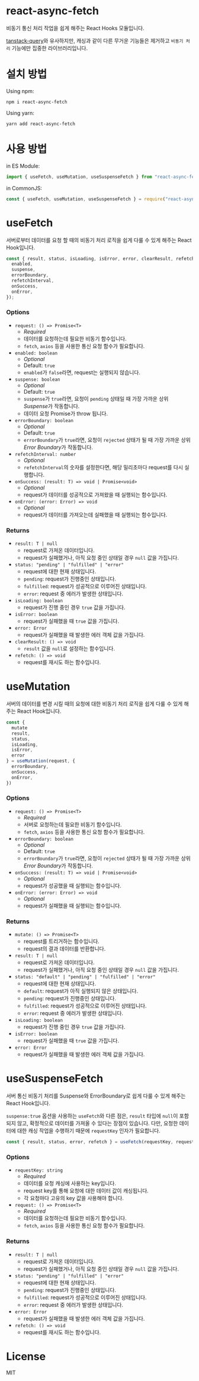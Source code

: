 # react-async-fetch

비동기 통신 처리 작업을 쉽게 해주는 React Hooks 모듈입니다.

[tanstack-query](https://tanstack.com/query/latest)와 유사하지만, 캐싱과 같이 다른 무거운 기능들은 제거하고 `비동기 처리` 기능에만 집중한 라이브러리입니다.

# 설치 방법

Using npm:

```
npm i react-async-fetch
```

Using yarn:

```
yarn add react-async-fetch
```

# 사용 방법

in ES Module:

```js
import { useFetch, useMutation, useSuspenseFetch } from "react-async-fetch";
```

in CommonJS:

```js
const { useFetch, useMutation, useSuspenseFetch } = require("react-async-fetch");
```

# useFetch

서버로부터 데이터를 요청 할 때의 비동기 처리 로직을 쉽게 다룰 수 있게 해주는 React Hook입니다.

```js
const { result, status, isLoading, isError, error, clearResult, refetch } = useFetch(request, {
  enabled,
  suspense,
  errorBoundary,
  refetchInterval,
  onSuccess,
  onError,
});
```

### Options

- `request: () => Promise<T>`
  - _Required_
  - 데이터를 요청하는데 필요한 비동기 함수입니다.
  - `fetch`, `axios` 등을 사용한 통신 요청 함수가 필요합니다.
- `enabled: boolean`
  - _Optional_
  - Default: `true`
  - `enabled`가 `false`라면, request는 실행되지 않습니다.
- `suspense: boolean`
  - _Optional_
  - Default: `true`
  - `suspense`가 `true`라면, 요청이 `pending` 상태일 때 가장 가까운 상위 *Suspense*가 작동합니다.
  - 데이터 요청 Promise가 throw 됩니다.
- `errorBoundary: boolean`
  - _Optional_
  - Default: `true`
  - `errorBoundary`가 `true`라면, 요청이 `rejected` 상태가 될 때 가장 가까운 상위 *Error Boundary*가 작동합니다.
- `refetchInterval: number`
  - _Optional_
  - `refetchInterval`의 숫자를 설정한다면, 해당 밀리초마다 request를 다시 실행합니다.
- `onSuccess: (result: T) => void | Promise<void>`
  - _Optional_
  - request가 데이터를 성공적으로 가져왔을 때 실행되는 함수입니다.
- `onError: (error: Error) => void`
  - _Optional_
  - request가 데이터를 가져오는데 실패했을 때 실행되는 함수입니다.

### Returns

- `result: T | null`
  - request로 가져온 데이터입니다.
  - request가 실패했거나, 아직 요청 중인 상태일 경우 `null` 값을 가집니다.
- `status: "pending" | "fulfilled" | "error"`
  - request에 대한 현재 상태입니다.
  - `pending`: request가 진행중인 상태입니다.
  - `fulfilled`: request가 성공적으로 이루어진 상태입니다.
  - `error`: request 중 에러가 발생한 상태입니다.
- `isLoading: boolean`
  - request가 진행 중인 경우 `true` 값을 가집니다.
- `isError: boolean`
  - request가 실패했을 때 `true` 값을 가집니다.
- `error: Error`
  - request가 실패했을 때 발생한 에러 객체 값을 가집니다.
- `clearResult: () => void`
  - `result` 값을 `null`로 설정하는 함수입니다.
- `refetch: () => void`
  - request를 재시도 하는 함수입니다.

# useMutation

서버의 데이터를 변경 시킬 때의 요청에 대한 비동기 처리 로직을 쉽게 다룰 수 있게 해주는 React Hook입니다.

```js
const {
  mutate
  result,
  status,
  isLoading,
  isError,
  error
} = useMutation(request, {
  errorBoundary,
  onSuccess,
  onError,
})
```

### Options

- `request: () => Promise<T>`
  - _Required_
  - 서버로 요청하는데 필요한 비동기 함수입니다.
  - `fetch`, `axios` 등을 사용한 통신 요청 함수가 필요합니다.
- `errorBoundary: boolean`
  - _Optional_
  - Default: `true`
  - `errorBoundary`가 `true`라면, 요청이 `rejected` 상태가 될 때 가장 가까운 상위 *Error Boundary*가 작동합니다.
- `onSuccess: (result: T) => void | Promise<void>`
  - _Optional_
  - request가 성공했을 때 실행되는 함수입니다.
- `onError: (error: Error) => void`
  - _Optional_
  - request가 실패했을 때 실행되는 함수입니다.

### Returns

- `mutate: () => Promise<T>`
  - request를 트리거하는 함수입니다.
  - request의 결과 데이터를 반환합니다.
- `result: T | null`
  - request로 가져온 데이터입니다.
  - request가 실패했거나, 아직 요청 중인 상태일 경우 `null` 값을 가집니다.
- `status: "default" | "pending" | "fulfilled" | "error"`
  - request에 대한 현재 상태입니다.
  - `default`: request가 아직 실행되지 않은 상태입니다.
  - `pending`: request가 진행중인 상태입니다.
  - `fulfilled`: request가 성공적으로 이루어진 상태입니다.
  - `error`: request 중 에러가 발생한 상태입니다.
- `isLoading: boolean`
  - request가 진행 중인 경우 `true` 값을 가집니다.
- `isError: boolean`
  - request가 실패했을 때 `true` 값을 가집니다.
- `error: Error`
  - request가 실패했을 때 발생한 에러 객체 값을 가집니다.

# useSuspenseFetch

서버 통신 비동기 처리를 Suspense와 ErrorBoundary로 쉽게 다룰 수 있게 해주는 React Hook입니다.

`suspense:true` 옵션을 사용하는 `useFetch`와 다른 점은, `result` 타입에 `null`이 포함되지 않고, 확정적으로 데이터를 가져올 수 있다는 장점이 있습니다.
다만, 요청한 데이터에 대한 캐싱 작업을 수행하기 때문에 `requestKey` 인자가 필요합니다.

```js
const { result, status, error, refetch } = useFetch(requestKey, request);
```

### Options

- `requestKey: string`
  - _Required_
  - 데이터를 요청 캐싱에 사용하는 key입니다.
  - request key를 통해 요청에 대한 데이터 값이 캐싱됩니다.
  - 각 요청마다 고유의 key 값을 사용해야 합니다.
- `request: () => Promise<T>`
  - _Required_
  - 데이터를 요청하는데 필요한 비동기 함수입니다.
  - `fetch`, `axios` 등을 사용한 통신 요청 함수가 필요합니다.

### Returns

- `result: T | null`
  - request로 가져온 데이터입니다.
  - request가 실패했거나, 아직 요청 중인 상태일 경우 `null` 값을 가집니다.
- `status: "pending" | "fulfilled" | "error"`
  - request에 대한 현재 상태입니다.
  - `pending`: request가 진행중인 상태입니다.
  - `fulfilled`: request가 성공적으로 이루어진 상태입니다.
  - `error`: request 중 에러가 발생한 상태입니다.
- `error: Error`
  - request가 실패했을 때 발생한 에러 객체 값을 가집니다.
- `refetch: () => void`
  - request를 재시도 하는 함수입니다.

# License

MIT
